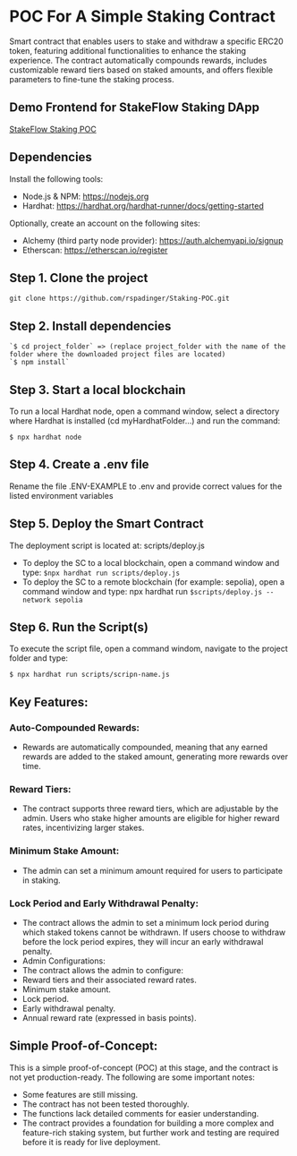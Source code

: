 # POC For A Simple Staking Contract

Smart contract that enables users to stake and withdraw a specific ERC20 token, featuring additional functionalities to enhance the staking experience. The contract automatically compounds rewards, includes customizable reward tiers based on staked amounts, and offers flexible parameters to fine-tune the staking process.

## Demo Frontend for StakeFlow Staking DApp

[StakeFlow Staking POC](https://staking-poc.vercel.app/)

## Dependencies

Install the following tools:

-   Node.js & NPM: https://nodejs.org
-   Hardhat: https://hardhat.org/hardhat-runner/docs/getting-started

Optionally, create an account on the following sites:

-   Alchemy (third party node provider): https://auth.alchemyapi.io/signup
-   Etherscan: https://etherscan.io/register

## Step 1. Clone the project

`git clone https://github.com/rspadinger/Staking-POC.git`

## Step 2. Install dependencies

```
`$ cd project_folder` => (replace project_folder with the name of the folder where the downloaded project files are located)
`$ npm install`
```

## Step 3. Start a local blockchain

To run a local Hardhat node, open a command window, select a directory where Hardhat is installed (cd myHardhatFolder...) and run the command:

`$ npx hardhat node`

## Step 4. Create a .env file

Rename the file .ENV-EXAMPLE to .env and provide correct values for the listed environment variables

## Step 5. Deploy the Smart Contract

The deployment script is located at: scripts/deploy.js

-   To deploy the SC to a local blockchain, open a command window and type: `$npx hardhat run scripts/deploy.js`
-   To deploy the SC to a remote blockchain (for example: sepolia), open a command window and type: npx hardhat run `$scripts/deploy.js --network sepolia`

## Step 6. Run the Script(s)

To execute the script file, open a command windom, navigate to the project folder and type:

`$ npx hardhat run scripts/scripn-name.js`

## Key Features:

### Auto-Compounded Rewards:

-   Rewards are automatically compounded, meaning that any earned rewards are added to the staked amount, generating more rewards over time.

### Reward Tiers:

-   The contract supports three reward tiers, which are adjustable by the admin. Users who stake higher amounts are eligible for higher reward rates, incentivizing larger stakes.

### Minimum Stake Amount:

-   The admin can set a minimum amount required for users to participate in staking.

### Lock Period and Early Withdrawal Penalty:

-   The contract allows the admin to set a minimum lock period during which staked tokens cannot be withdrawn. If users choose to withdraw before the lock period expires, they will incur an early withdrawal penalty.
-   Admin Configurations:
-   The contract allows the admin to configure:
-   Reward tiers and their associated reward rates.
-   Minimum stake amount.
-   Lock period.
-   Early withdrawal penalty.
-   Annual reward rate (expressed in basis points).

## Simple Proof-of-Concept:

This is a simple proof-of-concept (POC) at this stage, and the contract is not yet production-ready. The following are some important notes:

-   Some features are still missing.
-   The contract has not been tested thoroughly.
-   The functions lack detailed comments for easier understanding.
-   The contract provides a foundation for building a more complex and feature-rich staking system, but further work and testing are required before it is ready for live deployment.
